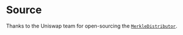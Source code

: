 # Source
Thanks to the Uniswap team for open-sourcing the [`MerkleDistributor`](https://github.com/Uniswap/merkle-distributor/blob/master/contracts/MerkleDistributor.sol).
